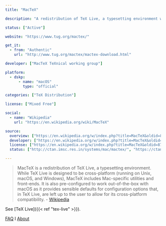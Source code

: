 ```yaml
---
title: "MacTeX"

description: "A redistribution of TeX Live, a typesetting environment which includes Mac-specific utilities and front-ends"

status: ["Active"]

website: "https://www.tug.org/mactex/"

get_it:
  - from: "Authentic"
    url: "http://www.tug.org/mactex/mactex-download.html"

developer: ["MacTeX TeXnical working group"]

platform:
  - dskp:
      - name: "macOS"
        type: "official"

categories: ["TeX Distribution"]

license: ["Mixed Free"]

social:
  - name: "Wikipedia"
    url: "https://en.wikipedia.org/wiki/MacTeX"

source:
  overview: ["https://en.wikipedia.org/w/index.php?title=MacTeX&oldid=870801269"]
  developer: ["https://en.wikipedia.org/w/index.php?title=MacTeX&oldid=870801269", "https://www.tug.org/mactex/aboutmactex.html"]
  license: ["https://en.wikipedia.org/w/index.php?title=MacTeX&oldid=870801269", "http://mirrors.ctan.org/systems/mac/mactex/Licenses.txt", "https://www.tug.org/mactex/src/License.rtf"]
  status: ["http://ctan.imsc.res.in/systems/mac/mactex/", "https://ctan.org/tex-archive/systems/mac/mactex"]

---
```

  > MacTeX is a redistribution of TeX Live, a typesetting environment. While TeX Live is designed to be cross-platform (running on Unix, macOS, and Windows), MacTeX includes Mac-specific utilities and front-ends. It is also pre-configured to work out-of-the-box with macOS as it provides sensible defaults for configuration options that, in TeX Live, are left up to the user to allow for its cross-platform compatibility. \- [Wikipedia](https://en.wikipedia.org/w/index.php?title=MacTeX&oldid=870801269)
  
  See [TeX Live]({{< ref "tex-live" >}}).
  
  [FAQ](https://www.tug.org/mactex/faq/) I [About](https://www.tug.org/mactex/aboutmactex.html)